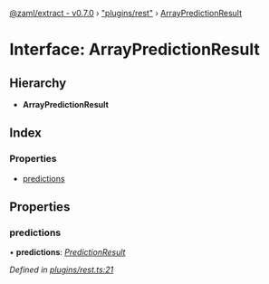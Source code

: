 [@zaml/extract - v0.7.0](../README.md) › ["plugins/rest"](../modules/_plugins_rest_.md) › [ArrayPredictionResult](_plugins_rest_.arraypredictionresult.md)

# Interface: ArrayPredictionResult

## Hierarchy

* **ArrayPredictionResult**

## Index

### Properties

* [predictions](_plugins_rest_.arraypredictionresult.md#predictions)

## Properties

###  predictions

• **predictions**: *[PredictionResult](../modules/_plugins_rest_.md#predictionresult)*

*Defined in [plugins/rest.ts:21](https://github.com/nexushubs/zaml-lang/blob/226a4c7/packages/zaml-extract/src/plugins/rest.ts#L21)*
